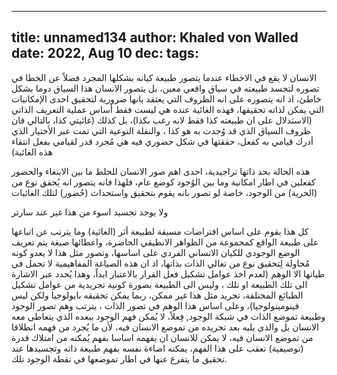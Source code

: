 
---
title: unnamed134
author: Khaled von Walled
date: 2022, Aug 10
dec:
tags:
---
الانسان لا يقع في الاخطاء عندما يتصور طبيعة كيانه بشكلها المجرد فضلاً عن الخطا في تصوره لتجسد طبيعته في سياق واقعي معين، بل يتصور الانسان هذا السياق دوما بشكل خاطئ، اذ انه يتصوره على انه الظروف التي يعتقد بانها ضرورية لتحقيق احدى الإمكانيات التي يمكن لذاته تحقيقها، فهذه الغائية عنده هي ليست فقط أساس عملية التعريف الذاتي (الاستدلال على ان طبيعته كذا فقط لانه رغب بكذا)، بل كذلك (غائيتي كذا، بالتالي فان ظروف السياق الذي قد وُجدت به هو كذا ، والنقلة النوعية التي تمت عبر الأختيار الذي أدرك قيامي به كفعل، حققتها في شكل حضوري فيه هي مُجرد قدر لقيامي بفعل انتقاء هذه الغائية)

هذه الحالة بحد ذاتها تراجيدية، احدى اهم صور الانسان للخلط ما بين الابتغاء والحضور كفعلين في اطار امكانية وما بين الوُجود كوضع عام، فلهذا فانه يتصور انه يُحقق نوع من (الحرية) من الوجود، خاصة لو تصور بانه يقوم بتحقيق واستحداث (حُضور) لتلك الغائيات

ولا يوجد تجسيد اسوء من هذا غير عند سارتر

كل هذا يقوم على اساس افتراضات مسبقة لطبيعة أثر (الغائية) وما يترتب عن اتباعها على طبيعة الواقع كمجموعة من الظواهر الانطيقي الحاضرة، واعطائها صيغة يتم تعريف الوضع الوجودي للكيان الانساني الفردي على اساسها، وتصور مثل هذا لا يعدو كونه مُحاولة لِتحقيق نوع من تعالي الذات بذاتها، اذ ان هذه الصياغة المفاهيمية لا تحمل في طياتها الا الوهم (لعدم اخذ عوامل تشكيل فعل القرار بالاعتبار ابداً، وهذا يُحدد عبر الاشارة الى تلك الطبيعة او تلك ، وليس الى الطبيعة بصورة كونية تجريدية من عوامل تشكيل الطبائع المختلفة، تجريد مثل هذا غير ممكن، ربما يمكن تحقيقه بايولوجيا ولكن ليس فينومينولوجيا)، وعلى اساس هذا الوهم في تصور الذات ، يترتب وهم تصور الوجود وطبيعة تموضع الذات في شبكة الوجود, فِعلاً، لا يُمكن فهم الوجود ببعده الذي يتعاطى معه الانسان بل والذي يليه بعد تجريده من تموضع الانسان فيه، لأن ما يُجرد من فهمه انطلاقا من تموضع الانسان فيه، لا يمكن للانسان ان يفهمه اساسا بفهم يُمكنه من امتلاك قدرة (توصيفية) تعقب على هذا الفهم، يمكنه اضاءة نفسه بفهم طبيعة ذاته وتجسيدها عند تحقيق ما يتفرع عنها في اطار تموضعها في نقطة الوجود تلك.

